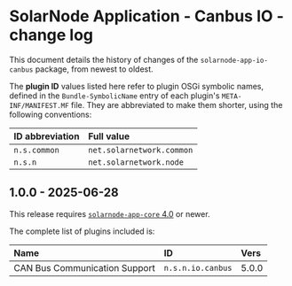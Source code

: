 # SolarNode Application - Canbus IO - change log

This document details the history of changes of the `solarnode-app-io-canbus` package, from
newest to oldest.

The **plugin ID** values listed here refer to plugin OSGi symbolic names, defined in the
`Bundle-SymbolicName` entry of each plugin's `META-INF/MANIFEST.MF` file. They are abbreviated to
make them shorter, using the following conventions:

| ID abbreviation | Full value                |
|:----------------|:--------------------------|
| `n.s.common`    | `net.solarnetwork.common` |
| `n.s.n`         | `net.solarnetwork.node`   |

## 1.0.0 - 2025-06-28

This release requires [`solarnode-app-core` 4.0][app-core-log] or newer.

The complete list of plugins included is:

| Name                          | ID                | Vers  |
|:------------------------------|:------------------|:------|
| CAN Bus Communication Support | `n.s.n.io.canbus` | 5.0.0 |


[app-core-log]: ../../solarnode-app-core/debian/CHANGELOG.md
